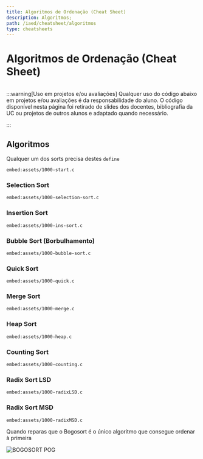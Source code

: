 ```yaml
---
title: Algoritmos de Ordenação (Cheat Sheet)
description: Algoritmos;
path: /iaed/cheatsheet/algoritmos
type: cheatsheets
---
```


# Algoritmos de Ordenação (Cheat Sheet)

```toc

```

:::warning[Uso em projetos e/ou avaliações]
Qualquer uso do código abaixo em projetos e/ou avaliações é da responsabilidade do aluno. O código disponível nesta página foi retirado de slides dos docentes, bibliografia da UC ou projetos de outros alunos e adaptado quando necessário.

:::

## Algoritmos

Qualquer um dos sorts precisa destes `define`

`embed:assets/1000-start.c`

### Selection Sort

`embed:assets/1000-selection-sort.c`

### Insertion Sort

`embed:assets/1000-ins-sort.c`

### Bubble Sort (Borbulhamento)

`embed:assets/1000-bubble-sort.c`

### Quick Sort

`embed:assets/1000-quick.c`

### Merge Sort

`embed:assets/1000-merge.c`

### Heap Sort

`embed:assets/1000-heap.c`

### Counting Sort

`embed:assets/1000-counting.c`

### Radix Sort LSD

`embed:assets/1000-radixLSD.c`

### Radix Sort MSD

`embed:assets/1000-radixMSD.c`

Quando reparas que o Bogosort é o único algoritmo que consegue ordenar à primeira

![BOGOSORT POG](https://miro.medium.com/max/919/1*vlRhlnh4-SKa6GVtYgJaHg.gif)
